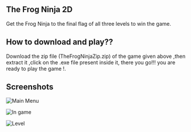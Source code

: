 
## The Frog Ninja 2D

Get the Frog Ninja to the final flag of all three levels to win the game.



## How to download and play??

Download the zip file (TheFrogNinjaZip.zip) of the game given above ,then extract it ,click on the .exe file present inside it, there you go!!! you are ready to play the game !.


## Screenshots

![Main Menu](https://raw.githubusercontent.com/BlueHeart0065/Projects/main/Game%20Screenshots/TheFrogNinja2D_Menu_ss.png)

![In game](https://raw.githubusercontent.com/BlueHeart0065/Projects/main/Game%20Screenshots/Screenshot%202023-03-02%20185234.png)

![Level](https://raw.githubusercontent.com/BlueHeart0065/Projects/main/Game%20Screenshots/Screenshot%202023-03-02%20185552.png)



